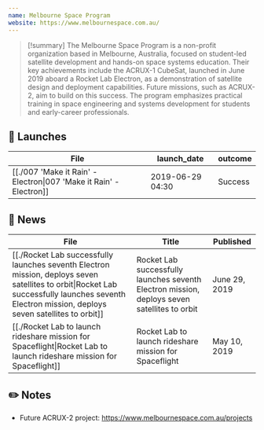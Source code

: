 ```yaml
---
name: Melbourne Space Program
website: https://www.melbournespace.com.au/
---
```


>[!summary]
The Melbourne Space Program is a non-profit organization based in Melbourne, Australia, focused on student-led satellite development and hands-on space systems education. Their key achievements include the ACRUX-1 CubeSat, launched in June 2019 aboard a Rocket Lab Electron, as a demonstration of satellite design and deployment capabilities. Future missions, such as ACRUX-2, aim to build on this success. The program emphasizes practical training in space engineering and systems development for students and early-career professionals.

## 🚀 Launches

| File                                                                                | launch_date      | outcome |
| ----------------------------------------------------------------------------------- | ---------------- | ------- |
| [[./007 'Make it Rain' - Electron\|007 'Make it Rain' - Electron]] | 2019-06-29 04:30 | Success |

## 📰 News
| File                                                                                                                                                                                                   | Title                                                                                         | Published     |
| ------------------------------------------------------------------------------------------------------------------------------------------------------------------------------------------------------ | --------------------------------------------------------------------------------------------- | ------------- |
| [[./Rocket Lab successfully launches seventh Electron mission, deploys seven satellites to orbit\|Rocket Lab successfully launches seventh Electron mission, deploys seven satellites to orbit]] | Rocket Lab successfully launches seventh Electron mission, deploys seven satellites to orbit  | June 29, 2019 |
| [[./Rocket Lab to launch rideshare mission for Spaceflight\|Rocket Lab to launch rideshare mission for Spaceflight]]                                                                             | Rocket Lab to launch rideshare mission for Spaceflight                                        | May 10, 2019  |


## ✏️ Notes

- Future ACRUX-2 project: https://www.melbournespace.com.au/projects